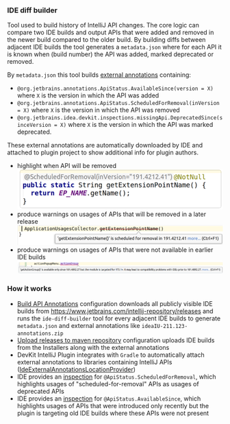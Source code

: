 ### IDE diff builder
Tool used to build history of IntelliJ API changes.
The core logic can compare two IDE builds and output APIs that were added and removed in the newer build compared to the older build.
By building diffs between adjacent IDE builds the tool generates a `metadata.json` where for each API it is known when (build number) the API was added, marked deprecated or removed.

By `metadata.json` this tool builds [external annotations](https://www.jetbrains.com/help/idea/external-annotations.html) containing:
- `@org.jetbrains.annotations.ApiStatus.AvailableSince(version = X)` where `X` is the version in which the API was added
- `@org.jetbrains.annotations.ApiStatus.ScheduledForRemoval(inVersion = X)` where `X` is the version in which the API was removed
- `@org.jetbrains.idea.devkit.inspections.missingApi.DeprecatedSince(sinceVersion = X)` where `X` is the version in which the API was marked deprecated.

These external annotations are automatically downloaded by IDE and attached to plugin project to show additional info for plugin authors.
- highlight when API will be removed
![](readme/scheduled_for_removal.png)
- produce warnings on usages of APIs that will be removed in a later release  
![](readme/scheduled_for_removal_warning.png)
- produce warnings on usages of APIs that were not available in earlier IDE builds
![](readme/available_since.png)
  
### How it works
- [Build API Annotations](https://buildserver.labs.intellij.net/buildConfiguration/ijplatform_Service_PluginVerifier_BuildApiAvailableSinceData) configuration downloads all publicly visible IDE builds from https://www.jetbrains.com/intellij-repository/releases
and runs the `ide-diff-builder` tool for every adjacent IDE builds to generate `metadata.json` and external annotations like `ideaIU-211.123-annotations.zip`
- [Upload releases to maven repository](https://buildserver.labs.intellij.net/admin/editBuild.html?id=buildType:ijplatform_Service_UploadReleasesToMavenRepository) configuration uploads IDE builds from the Installers along with the external annotations
- DevKit IntelliJ Plugin integrates with `Gradle` to automatically attach external annotations to libraries containing IntelliJ APIs ([IdeExternalAnnotationsLocationProvider](https://github.com/JetBrains/intellij-community/blob/master/plugins/devkit/devkit-core/src/inspections/missingApi/resolve/IdeExternalAnnotationsLocationProvider.kt))
- IDE provides an [inspection](https://github.com/JetBrains/intellij-community/blob/master/jvm/jvm-analysis-impl/src/com/intellij/codeInspection/ScheduledForRemovalInspection.java) for `@ApiStatus.ScheduledForRemoval`, which highlights usages of "scheduled-for-removal" APIs as usages of deprecated APIs
- IDE provides an [inspection](https://github.com/JetBrains/intellij-community/blob/master/plugins/devkit/devkit-core/src/inspections/missingApi/MissingRecentApiInspection.kt) for `@ApiStatus.AvailableSince`, which highlights usages of APIs that were introduced only recently but the plugin is targeting old IDE builds where these APIs were not present
